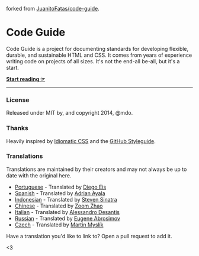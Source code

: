 forked from [JuanitoFatas/code-guide](https://github.com/JuanitoFatas/code-guide).

# Code Guide

Code Guide is a project for documenting standards for developing flexible, durable, and sustainable HTML and CSS. It comes from years of experience writing code on projects of all sizes. It's not the end-all be-all, but it's a start.

**[Start reading ☞](http://pixnet.github.io/frontend-guideline)**

---

### License

Released under MIT by, and copyright 2014, @mdo.

### Thanks

Heavily inspired by [Idiomatic CSS](https://github.com/necolas/idiomatic-css) and the [GitHub Styleguide](http://github.com/styleguide).

### Translations

Translations are maintained by their creators and may not always be up to date with the original here.

- [Portuguese](http://diegoeis.github.io/code-guide/) - Translated by [Diego Eis](http://tableless.com.br/)
- [Spanish](http://adrianayala.mx/code-guide/es/) - Translated by [Adrian Ayala](http://adrianayala.mx/)
- [Indonesian](http://diagramatics.github.io/code-guide-id) - Translated by [Steven Sinatra](http://diagramatics.me)
- [Chinese](http://zoomzhao.github.io/code-guide/) - Translated by [Zoom Zhao](https://github.com/ZoomZhao)
- [Italian](http://alessandro1997.github.io/code-guide/) - Translated by [Alessandro Desantis](https://github.com/alessandro1997)
- [Russian](http://instanceofpro.github.io/code-guide/) - Translated by [Eugene Abrosimov](https://github.com/instanceofpro)
- [Czech](http://smedzlatko.github.io/) - Translated by [Martin Myslík](https://github.com/Smedzlatko)

Have a translation you'd like to link to? Open a pull request to add it.

<3
